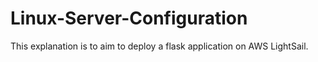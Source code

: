 # Linux-Server-Configuration

This explanation is to aim to deploy a flask application on AWS LightSail. 
